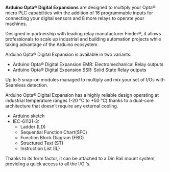 <FeatureDescription>

**Arduino Opta® Digital Expansions** are designed to multiply your Opta® micro PLC capabilities with the addition of 16 programmable inputs for connecting your digital sensors and 8 more relays to operate your machines.

Designed in partnership with leading relay manufacturer Finder®, it allows professionals to scale up industrial and building automation projects while taking advantage of the Arduino ecosystem.

Arduino Opta® Digital Expansion is available in two variants:
* Arduino Opta® Digital Expansion EMR: Electromechanical Relay outputs
* Arduino Opta® Digital Expansion SSR: Solid State Relay outputs

</FeatureDescription>

<FeatureList>

<Feature title="Connectivity" image="connection">

  Up to 5 snap-on modules managed to multiply and mix your set of I/Os with Seamless detection. 

</Feature>

<Feature title="Industrial Temperature Range" image="temperature-sensor">

  Arduino Opta® Digital Expansion has a highly reliable design operating at industrial temperature ranges (-20 °C to +50 °C) thanks to a dual-core architecture that doesn’t require any external cooling.

</Feature>

<Feature title="Programming Languages Supported" image="file-icon">

  * Arduino sketch
  * IEC-61131-3:
    * Ladder (LD)
    * Sequential Function Chart(SFC)
    * Function Block Diagram (FBD)
    * Structured Text (ST)
    * Instruction List (IL)

</Feature>

<Feature title="Suitable to DIN Rail" image="configurability">

  Thanks to its form factor, it can be attached to a Din Rail mount system, providing a quick access to all the I/O ‘s.

</Feature>

</FeatureList>
